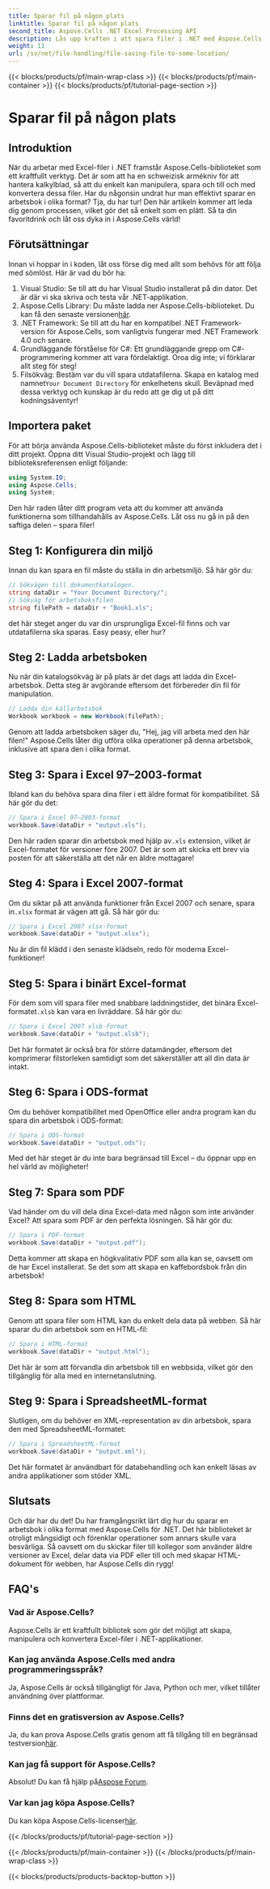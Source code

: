 ```yaml
---
title: Sparar fil på någon plats
linktitle: Sparar fil på någon plats
second_title: Aspose.Cells .NET Excel Processing API
description: Lås upp kraften i att spara filer i .NET med Aspose.Cells. Lär dig att spara Excel-filer i flera format utan ansträngning.
weight: 11
url: /sv/net/file-handling/file-saving-file-to-some-location/
---
```


{{< blocks/products/pf/main-wrap-class >}}
{{< blocks/products/pf/main-container >}}
{{< blocks/products/pf/tutorial-page-section >}}

# Sparar fil på någon plats

## Introduktion
När du arbetar med Excel-filer i .NET framstår Aspose.Cells-biblioteket som ett kraftfullt verktyg. Det är som att ha en schweizisk armékniv för att hantera kalkylblad, så att du enkelt kan manipulera, spara och till och med konvertera dessa filer. Har du någonsin undrat hur man effektivt sparar en arbetsbok i olika format? Tja, du har tur! Den här artikeln kommer att leda dig genom processen, vilket gör det så enkelt som en plätt. Så ta din favoritdrink och låt oss dyka in i Aspose.Cells värld!
## Förutsättningar
Innan vi hoppar in i koden, låt oss förse dig med allt som behövs för att följa med sömlöst. Här är vad du bör ha:
1. Visual Studio: Se till att du har Visual Studio installerat på din dator. Det är där vi ska skriva och testa vår .NET-applikation.
2.  Aspose.Cells Library: Du måste ladda ner Aspose.Cells-biblioteket. Du kan få den senaste versionen[här](https://releases.aspose.com/cells/net/).
3. .NET Framework: Se till att du har en kompatibel .NET Framework-version för Aspose.Cells, som vanligtvis fungerar med .NET Framework 4.0 och senare.
4. Grundläggande förståelse för C#: Ett grundläggande grepp om C#-programmering kommer att vara fördelaktigt. Oroa dig inte; vi förklarar allt steg för steg!
5.  Filsökväg: Bestäm var du vill spara utdatafilerna. Skapa en katalog med namnet`Your Document Directory` för enkelhetens skull.
Beväpnad med dessa verktyg och kunskap är du redo att ge dig ut på ditt kodningsäventyr!
## Importera paket
För att börja använda Aspose.Cells-biblioteket måste du först inkludera det i ditt projekt. Öppna ditt Visual Studio-projekt och lägg till biblioteksreferensen enligt följande:
```csharp
using System.IO;
using Aspose.Cells;
using System;
```
Den här raden låter ditt program veta att du kommer att använda funktionerna som tillhandahålls av Aspose.Cells. Låt oss nu gå in på den saftiga delen – spara filer!
## Steg 1: Konfigurera din miljö
Innan du kan spara en fil måste du ställa in din arbetsmiljö. Så här gör du:
```csharp
// Sökvägen till dokumentkatalogen.
string dataDir = "Your Document Directory/";
// Sökväg för arbetsboksfilen
string filePath = dataDir + "Book1.xls";
```
det här steget anger du var din ursprungliga Excel-fil finns och var utdatafilerna ska sparas. Easy peasy, eller hur?
## Steg 2: Ladda arbetsboken
Nu när din katalogsökväg är på plats är det dags att ladda din Excel-arbetsbok. Detta steg är avgörande eftersom det förbereder din fil för manipulation.
```csharp
// Ladda din källarbetsbok
Workbook workbook = new Workbook(filePath);
```
Genom att ladda arbetsboken säger du, "Hej, jag vill arbeta med den här filen!" Aspose.Cells låter dig utföra olika operationer på denna arbetsbok, inklusive att spara den i olika format.
## Steg 3: Spara i Excel 97–2003-format
Ibland kan du behöva spara dina filer i ett äldre format för kompatibilitet. Så här gör du det:
```csharp
// Spara i Excel 97–2003-format
workbook.Save(dataDir + "output.xls");
```
 Den här raden sparar din arbetsbok med hjälp av`.xls` extension, vilket är Excel-formatet för versioner före 2007. Det är som att skicka ett brev via posten för att säkerställa att det når en äldre mottagare!
## Steg 4: Spara i Excel 2007-format
Om du siktar på att använda funktioner från Excel 2007 och senare, spara in`.xlsx` format är vägen att gå. Så här gör du:
```csharp
// Spara i Excel 2007 xlsx-format
workbook.Save(dataDir + "output.xlsx");
```
Nu är din fil klädd i den senaste klädseln, redo för moderna Excel-funktioner! 
## Steg 5: Spara i binärt Excel-format
 För dem som vill spara filer med snabbare laddningstider, det binära Excel-formatet`.xlsb` kan vara en livräddare. Så här gör du:
```csharp
// Spara i Excel 2007 xlsb-format
workbook.Save(dataDir + "output.xlsb");
```
Det här formatet är också bra för större datamängder, eftersom det komprimerar filstorleken samtidigt som det säkerställer att all din data är intakt. 
## Steg 6: Spara i ODS-format
Om du behöver kompatibilitet med OpenOffice eller andra program kan du spara din arbetsbok i ODS-format:
```csharp
// Spara i ODS-format
workbook.Save(dataDir + "output.ods");
```
Med det här steget är du inte bara begränsad till Excel – du öppnar upp en hel värld av möjligheter!
## Steg 7: Spara som PDF
Vad händer om du vill dela dina Excel-data med någon som inte använder Excel? Att spara som PDF är den perfekta lösningen. Så här gör du:
```csharp
// Spara i PDF-format
workbook.Save(dataDir + "output.pdf");
```
Detta kommer att skapa en högkvalitativ PDF som alla kan se, oavsett om de har Excel installerat. Se det som att skapa en kaffebordsbok från din arbetsbok!
## Steg 8: Spara som HTML
Genom att spara filer som HTML kan du enkelt dela data på webben. Så här sparar du din arbetsbok som en HTML-fil:
```csharp
// Spara i HTML-format
workbook.Save(dataDir + "output.html");
```
Det här är som att förvandla din arbetsbok till en webbsida, vilket gör den tillgänglig för alla med en internetanslutning.
## Steg 9: Spara i SpreadsheetML-format
Slutligen, om du behöver en XML-representation av din arbetsbok, spara den med SpreadsheetML-formatet:
```csharp
// Spara i SpreadsheetML-format
workbook.Save(dataDir + "output.xml");
```
Det här formatet är användbart för databehandling och kan enkelt läsas av andra applikationer som stöder XML.
## Slutsats
Och där har du det! Du har framgångsrikt lärt dig hur du sparar en arbetsbok i olika format med Aspose.Cells för .NET. Det här biblioteket är otroligt mångsidigt och förenklar operationer som annars skulle vara besvärliga. Så oavsett om du skickar filer till kollegor som använder äldre versioner av Excel, delar data via PDF eller till och med skapar HTML-dokument för webben, har Aspose.Cells din rygg!
## FAQ's
### Vad är Aspose.Cells?
Aspose.Cells är ett kraftfullt bibliotek som gör det möjligt att skapa, manipulera och konvertera Excel-filer i .NET-applikationer.
### Kan jag använda Aspose.Cells med andra programmeringsspråk?
Ja, Aspose.Cells är också tillgängligt för Java, Python och mer, vilket tillåter användning över plattformar.
### Finns det en gratisversion av Aspose.Cells?
 Ja, du kan prova Aspose.Cells gratis genom att få tillgång till en begränsad testversion[här](https://releases.aspose.com/).
### Kan jag få support för Aspose.Cells?
 Absolut! Du kan få hjälp på[Aspose Forum](https://forum.aspose.com/c/cells/9).
### Var kan jag köpa Aspose.Cells?
 Du kan köpa Aspose.Cells-licenser[här](https://purchase.aspose.com/buy).

{{< /blocks/products/pf/tutorial-page-section >}}

{{< /blocks/products/pf/main-container >}}
{{< /blocks/products/pf/main-wrap-class >}}

{{< blocks/products/products-backtop-button >}}
